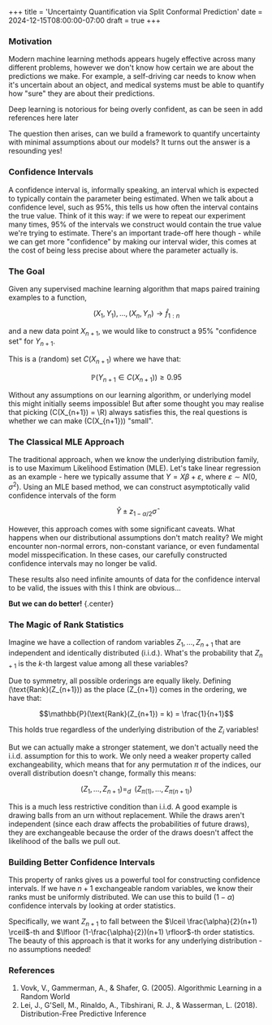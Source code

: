 +++
title = 'Uncertainty Quantification via Split Conformal Prediction'
date = 2024-12-15T08:00:00-07:00
draft = true
+++

### Motivation

Modern machine learning methods appears hugely effective across many different problems, however we don't know how certain we are about the predictions we make. For example, a self-driving car needs to know when it's uncertain about an object, and medical systems must be able to quantify how "sure" they are about their predictions.

Deep learning is notorious for being overly confident, as can be seen in
add references here later

The question then arises, can we build a framework to quantify uncertainty with minimal assumptions about our models? It turns out the answer is a resounding yes!

### Confidence Intervals

A confidence interval is, informally speaking, an interval which is expected to typically contain the parameter being estimated. When we talk about a confidence level, such as 95%, this tells us how often the interval contains the true value. Think of it this way: if we were to repeat our experiment many times, 95% of the intervals we construct would contain the true value we're trying to estimate. There's an important trade-off here though - while we can get more "confidence" by making our interval wider, this comes at the cost of being less precise about where the parameter actually is.

### The Goal

Given any supervised machine learning algorithm that maps paired training examples to a function,

  $$(X_1,Y_1),\ldots,(X_n,Y_n) \rightarrow \hat{f}_{1:n}$$

and a new data point $X_{n+1}$, we would like to construct a 95% "confidence set" for $Y_{n+1}$.

This is a (random) set $C(X_{n+1})$ where we have that:

  $$\mathbb{P}(Y_{n+1} \in C(X_{n+1})) \geq 0.95$$

Without any assumptions on our learning algorithm, or underlying model this might initially seems impossible! But after some thought you may realise that picking \(C(X_{n+1}) = \R\) always satisfies this, the real questions is whether we can make \(C(X_{n+1})\) "small".

### The Classical MLE Approach

The traditional approach, when we know the underlying distribution family, is to use Maximum Likelihood Estimation (MLE). Let's take linear regression as an example - here we typically assume that $Y = X\beta + \varepsilon$, where $\varepsilon \sim N(0,\sigma^2)$. Using an MLE based method, we can construct asymptotically valid confidence intervals of the form 

  $$\hat{Y} \pm z_{1-\alpha/2}\hat{\sigma}$$

However, this approach comes with some significant caveats. What happens when our distributional assumptions don't match reality? We might encounter non-normal errors, non-constant variance, or even fundamental model misspecification. In these cases, our carefully constructed confidence intervals may no longer be valid.

These results also need infinite amounts of data for the confidence interval to be valid, the issues with this I think are obvious...

**But we can do better!**
{.center}

### The Magic of Rank Statistics

Imagine we have a collection of random variables $Z_1,\ldots,Z_{n+1}$ that are independent and identically distributed (i.i.d.). What's the probability that $Z_{n+1}$ is the $k$-th largest value among all these variables?

Due to symmetry, all possible orderings are equally likely. Defining \(\text{Rank}(Z_{n+1})\) as the place \(Z_{n+1}\) comes in the ordering, we have that:

$$\mathbb{P}(\text{Rank}(Z_{n+1}) = k) = \frac{1}{n+1}$$

This holds true regardless of the underlying distribution of the $Z_i$ variables!

But we can actually make a stronger statement, we don't actually need the i.i.d. assumption for this to work. We only need a weaker property called exchangeability, which means that for any permutation $\pi$ of the indices, our overall distribution doesn't change, formally this means:

$$(Z_1,\ldots,Z_{n+1}) =_{d}\,\,\, (Z_{\pi(1)},\ldots,Z_{\pi(n+1)})$$

This is a much less restrictive condition than i.i.d. A good example is drawing balls from an urn without replacement. While the draws aren't independent (since each draw affects the probabilities of future draws), they are exchangeable because the order of the draws doesn't affect the likelihood of the balls we pull out.

### Building Better Confidence Intervals

This property of ranks gives us a powerful tool for constructing confidence intervals. If we have $n+1$ exchangeable random variables, we know their ranks must be uniformly distributed. We can use this to build $(1-\alpha)$ confidence intervals by looking at order statistics.

Specifically, we want $Z_{n+1}$ to fall between the $\lceil \frac{\alpha}{2}(n+1) \rceil$-th and $\lfloor (1-\frac{\alpha}{2})(n+1) \rfloor$-th order statistics. The beauty of this approach is that it works for any underlying distribution - no assumptions needed!

### References
1. Vovk, V., Gammerman, A., & Shafer, G. (2005). Algorithmic Learning in a Random World
2. Lei, J., G'Sell, M., Rinaldo, A., Tibshirani, R. J., & Wasserman, L. (2018). Distribution-Free Predictive Inference
